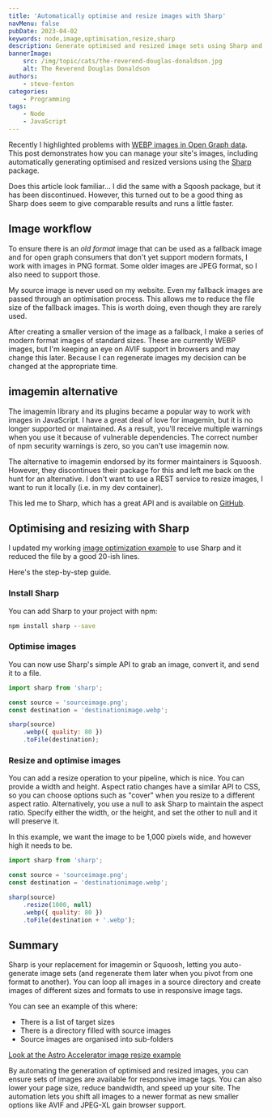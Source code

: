 ```yaml
---
title: 'Automatically optimise and resize images with Sharp'
navMenu: false
pubDate: 2023-04-02
keywords: node,image,optimisation,resize,sharp
description: Generate optimised and resized image sets using Sharp and Node.
bannerImage:
    src: /img/topic/cats/the-reverend-douglas-donaldson.jpg
    alt: The Reverend Douglas Donaldson
authors:
    - steve-fenton
categories:
    - Programming
tags:
    - Node
    - JavaScript
---
```


Recently I highlighted problems with [WEBP images in Open Graph data](https://www.stevefenton.co.uk/blog/2022/10/webp-opengraph-images/). This post demonstrates how you can manage your site's images, including automatically generating optimised and resized versions using the [Sharp](https://www.npmjs.com/package/sharp/v/0.5.2) package.

Does this article look familiar... I did the same with a Sqoosh package, but it has been discontinued. However, this turned out to be a good thing as Sharp does seem to give comparable results and runs a little faster.

## Image workflow

To ensure there is an *old format* image that can be used as a fallback image and for open graph consumers that don't yet support modern formats, I work with images in PNG format. Some older images are JPEG format, so I also need to support those.

My source image is never used on my website. Even my fallback images are passed through an optimisation process. This allows me to reduce the file size of the fallback images. This is worth doing, even though they are rarely used.

After creating a smaller version of the image as a fallback, I make a series of modern format images of standard sizes. These are currently WEBP images, but I'm keeping an eye on AVIF support in browsers and may change this later. Because I can regenerate images my decision can be changed at the appropriate time.

## imagemin alternative

The imagemin library and its plugins became a popular way to work with images in JavaScript. I have a great deal of love for imagemin, but it is no longer supported or maintained. As a result, you'll receive multiple warnings when you use it because of vulnerable dependencies. The correct number of npm security warnings is zero, so you can't use imagemin now.

The alternative to imagemin endorsed by its former maintainers is Squoosh. However, they discontinues their package for this and left me back on the hunt for an alternative. I don't want to use a REST service to resize images, I want to run it locally (i.e. in my dev container).

This led me to Sharp, which has a great API and is available on [GitHub](https://github.com/lovell/sharp).

## Optimising and resizing with Sharp

I updated my working [image optimization example](https://github.com/Steve-Fenton/astro-accelerator/blob/main/src/themes/accelerator/utilities/img.mjs) to use Sharp and it reduced the file by a good 20-ish lines.

Here's the step-by-step guide.

### Install Sharp

You can add Sharp to your project with npm:

```cmd
npm install sharp --save
```

### Optimise images

You can now use Sharp's simple API to grab an image, convert it, and send it to a file.

```javascript
import sharp from 'sharp';

const source = 'sourceimage.png';
const destination = 'destinationimage.webp';

sharp(source)
    .webp({ quality: 80 })
    .toFile(destination);
```

### Resize and optimise images

You can add a resize operation to your pipeline, which is nice. You can provide a width and height. Aspect ratio changes have a similar API to CSS, so you can choose options such as "cover" when you resize to a different aspect ratio. Alternatively, you use a null to ask Sharp to maintain the aspect ratio. Specify either the width, or the height, and set the other to null and it will preserve it.

In this example, we want the image to be 1,000 pixels wide, and however high it needs to be.


```javascript
import sharp from 'sharp';

const source = 'sourceimage.png';
const destination = 'destinationimage.webp';

sharp(source)
    .resize(1000, null)
    .webp({ quality: 80 })
    .toFile(destination + '.webp');
```

## Summary

Sharp is your replacement for imagemin or Squoosh, letting you auto-generate image sets (and regenerate them later when you pivot from one format to another). You can loop all images in a source directory and create images of different sizes and formats to use in responsive image tags.

You can see an example of this where:

- There is a list of target sizes
- There is a directory filled with source images
- Source images are organised into sub-folders

[Look at the Astro Accelerator image resize example](https://github.com/Steve-Fenton/astro-accelerator/blob/main/src/themes/accelerator/utilities/img.mjs)

By automating the generation of optimised and resized images, you can ensure sets of images are available for responsive image tags. You can also lower your page size, reduce bandwidth, and speed up your site. The automation lets you shift all images to a newer format as new smaller options like AVIF and JPEG-XL gain browser support.
